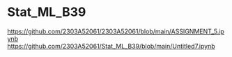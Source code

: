 # Stat_ML_B39
https://github.com/2303A52061/2303A52061/blob/main/ASSIGNMENT_5.ipynb
https://github.com/2303A52061/Stat_ML_B39/blob/main/Untitled7.ipynb

